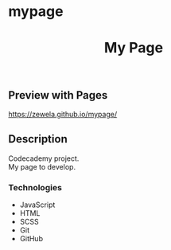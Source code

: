 # mypage
<h1 align="center"><strong>My Page</strong></h1>
</br>

## Preview with Pages
https://zewela.github.io/mypage/

## Description 
Codecademy project.  
My page to develop.

### Technologies
+ JavaScript
+ HTML
+ SCSS
+ Git
+ GitHub


